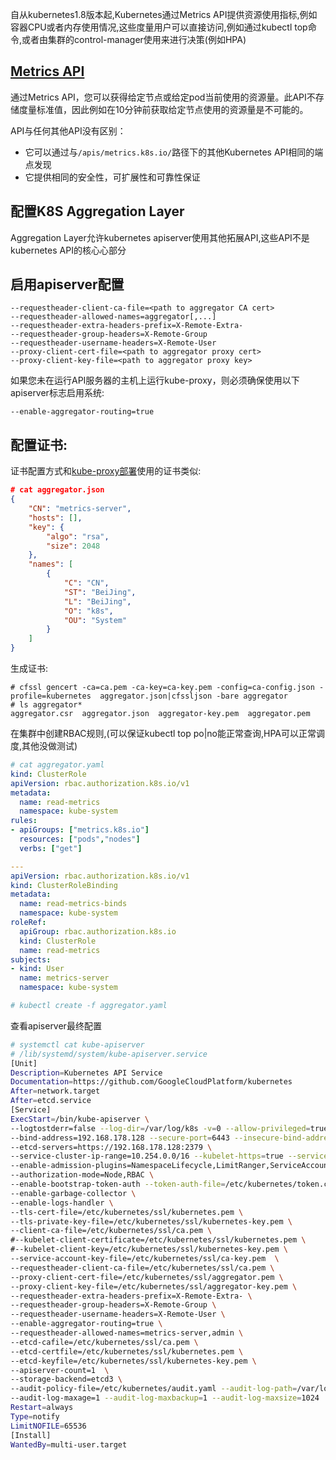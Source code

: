 自从kubernetes1.8版本起,Kubernetes通过Metrics API提供资源使用指标,例如容器CPU或者内存使用情况,这些度量用户可以直接访问,例如通过kubectl top命令,或者由集群的control-manager使用来进行决策(例如HPA)

## [Metrics API](https://kubernetes.io/docs/tasks/debug-application-cluster/core-metrics-pipeline/#the-metrics-api)

通过Metrics API，您可以获得给定节点或给定pod当前使用的资源量。此API不存储度量标准值，因此例如在10分钟前获取给定节点使用的资源量是不可能的。

API与任何其他API没有区别：

- 它可以通过与`/apis/metrics.k8s.io/`路径下的其他Kubernetes API相同的端点发现
- 它提供相同的安全性，可扩展性和可靠性保证



## 配置K8S Aggregation Layer

Aggregation Layer允许kubernetes apiserver使用其他拓展API,这些API不是kubernetes API的核心心部分

## 启用apiserver配置

```
--requestheader-client-ca-file=<path to aggregator CA cert>
--requestheader-allowed-names=aggregator[,...]
--requestheader-extra-headers-prefix=X-Remote-Extra-
--requestheader-group-headers=X-Remote-Group
--requestheader-username-headers=X-Remote-User
--proxy-client-cert-file=<path to aggregator proxy cert>
--proxy-client-key-file=<path to aggregator proxy key>
```

如果您未在运行API服务器的主机上运行kube-proxy，则必须确保使用以下apiserver标志启用系统:



```
--enable-aggregator-routing=true
```



## 配置证书:

证书配置方式和[kube-proxy部署](cacert.md)使用的证书类似:

```json
# cat aggregator.json
{
    "CN": "metrics-server",
    "hosts": [],
    "key": {
        "algo": "rsa",
        "size": 2048
    },
    "names": [
        {
            "C": "CN",
            "ST": "BeiJing",
            "L": "BeiJing",
            "O": "k8s",
            "OU": "System"
        }
    ]
}
```

生成证书:

```
# cfssl gencert -ca=ca.pem -ca-key=ca-key.pem -config=ca-config.json -profile=kubernetes  aggregator.json|cfssljson -bare aggregator
# ls aggregator*
aggregator.csr  aggregator.json  aggregator-key.pem  aggregator.pem
```

在集群中创建RBAC规则,(可以保证kubectl top po|no能正常查询,HPA可以正常调度,其他没做测试)

```yaml
# cat aggregator.yaml
kind: ClusterRole
apiVersion: rbac.authorization.k8s.io/v1
metadata:
  name: read-metrics
  namespace: kube-system
rules:
- apiGroups: ["metrics.k8s.io"]
  resources: ["pods","nodes"]
  verbs: ["get"]

---
apiVersion: rbac.authorization.k8s.io/v1
kind: ClusterRoleBinding
metadata:
  name: read-metrics-binds
  namespace: kube-system
roleRef:
  apiGroup: rbac.authorization.k8s.io
  kind: ClusterRole
  name: read-metrics
subjects:
- kind: User
  name: metrics-server
  namespace: kube-system

```



```bash
# kubectl create -f aggregator.yaml
```



查看apiserver最终配置

```bash
# systemctl cat kube-apiserver
# /lib/systemd/system/kube-apiserver.service
[Unit]
Description=Kubernetes API Service
Documentation=https://github.com/GoogleCloudPlatform/kubernetes
After=network.target
After=etcd.service
[Service]
ExecStart=/bin/kube-apiserver \
--logtostderr=false --log-dir=/var/log/k8s -v=0 --allow-privileged=true \
--bind-address=192.168.178.128 --secure-port=6443 --insecure-bind-address=127.0.0.1 --insecure-port=8080 \
--etcd-servers=https://192.168.178.128:2379 \
--service-cluster-ip-range=10.254.0.0/16 --kubelet-https=true --service-node-port-range=79-60000  \
--enable-admission-plugins=NamespaceLifecycle,LimitRanger,ServiceAccount,DefaultStorageClass,DefaultTolerationSeconds,MutatingAdmissionWebhook,ValidatingAdmissionWebhook,ResourceQuota,NodeRestriction \
--authorization-mode=Node,RBAC \
--enable-bootstrap-token-auth --token-auth-file=/etc/kubernetes/token.csv \
--enable-garbage-collector \
--enable-logs-handler \
--tls-cert-file=/etc/kubernetes/ssl/kubernetes.pem \
--tls-private-key-file=/etc/kubernetes/ssl/kubernetes-key.pem \
--client-ca-file=/etc/kubernetes/ssl/ca.pem \
#--kubelet-client-certificate=/etc/kubernetes/ssl/kubernetes.pem \
#--kubelet-client-key=/etc/kubernetes/ssl/kubernetes-key.pem \
--service-account-key-file=/etc/kubernetes/ssl/ca-key.pem  \
--requestheader-client-ca-file=/etc/kubernetes/ssl/ca.pem \
--proxy-client-cert-file=/etc/kubernetes/ssl/aggregator.pem \
--proxy-client-key-file=/etc/kubernetes/ssl/aggregator-key.pem \
--requestheader-extra-headers-prefix=X-Remote-Extra- \
--requestheader-group-headers=X-Remote-Group \
--requestheader-username-headers=X-Remote-User \
--enable-aggregator-routing=true \
--requestheader-allowed-names=metrics-server,admin \
--etcd-cafile=/etc/kubernetes/ssl/ca.pem \
--etcd-certfile=/etc/kubernetes/ssl/kubernetes.pem \
--etcd-keyfile=/etc/kubernetes/ssl/kubernetes-key.pem \
--apiserver-count=1  \
--storage-backend=etcd3 \
--audit-policy-file=/etc/kubernetes/audit.yaml --audit-log-path=/var/log/audit \
--audit-log-maxage=1 --audit-log-maxbackup=1 --audit-log-maxsize=1024
Restart=always
Type=notify
LimitNOFILE=65536
[Install]
WantedBy=multi-user.target

```

